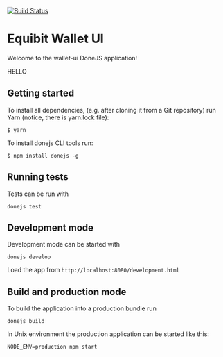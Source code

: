 [![Build Status](https://travis-ci.com/Equibit/wallet-ui.png?branch=development)](https://travis-ci.com/Equibit/wallet-ui)

# Equibit Wallet UI

Welcome to the wallet-ui DoneJS application!

HELLO

## Getting started

To install all dependencies, (e.g. after cloning it from a Git repository) run Yarn (notice, there is yarn.lock file):

```
$ yarn
```

To install donejs CLI tools run:
```
$ npm install donejs -g
```

## Running tests

Tests can be run with

```
donejs test
```

## Development mode

Development mode can be started with

```
donejs develop
```

Load the app from `http://localhost:8080/development.html`

## Build and production mode

To build the application into a production bundle run

```
donejs build
```

In Unix environment the production application can be started like this:

```
NODE_ENV=production npm start
```
